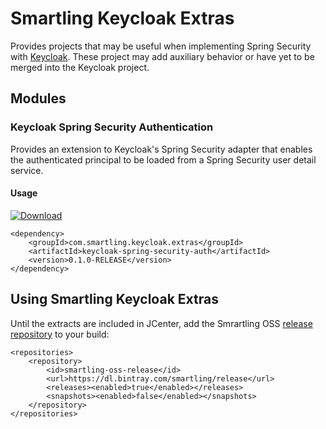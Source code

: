 # Smartling Keycloak Extras

Provides projects that may be useful when implementing Spring Security with [Keycloak].
These project may add auxiliary behavior or have yet to be merged into the Keycloak project.

## Modules

### Keycloak Spring Security Authentication

Provides an extension to Keycloak's Spring Security adapter that enables the authenticated
principal to be loaded from a Spring Security user detail service.

#### Usage

[ ![Download](https://api.bintray.com/packages/smartling/release/keycloak-spring-security-auth/images/download.svg) ](https://bintray.com/smartling/release/keycloak-spring-security-auth/_latestVersion)

```
<dependency>
	<groupId>com.smartling.keycloak.extras</groupId>
	<artifactId>keycloak-spring-security-auth</artifactId>
	<version>0.1.0-RELEASE</version>
</dependency>
```

## Using Smartling Keycloak Extras

Until the extracts are included in JCenter, add the Smrartling OSS [release repository][repo]
to your build:

```
<repositories>
	<repository>
		<id>smartling-oss-release</id>
		<url>https://dl.bintray.com/smartling/release</url>
		<releases><enabled>true</enabled></releases>
		<snapshots><enabled>false</enabled></snapshots>
	</repository>
</repositories>
```

[keycloak]: http://keycloak.org
[repo]: https://dl.bintray.com/smartling/release
